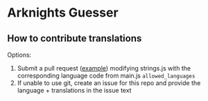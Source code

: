 # Arknights Guesser

## How to contribute translations

Options:

1. Submit a pull request ([example](https://github.com/stripedypaper/stripedypaper.github.io/pull/8/files)) modifying strings.js with the corresponding language code from main.js `allowed_languages`
2. If unable to use git, create an issue for this repo and provide the language + translations in the issue text